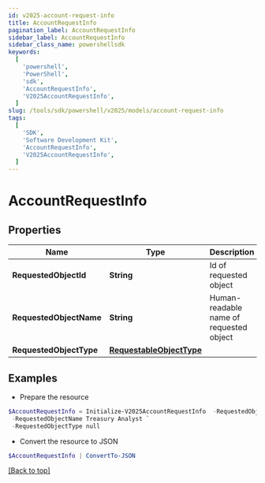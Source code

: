 ```yaml
---
id: v2025-account-request-info
title: AccountRequestInfo
pagination_label: AccountRequestInfo
sidebar_label: AccountRequestInfo
sidebar_class_name: powershellsdk
keywords:
  [
    'powershell',
    'PowerShell',
    'sdk',
    'AccountRequestInfo',
    'V2025AccountRequestInfo',
  ]
slug: /tools/sdk/powershell/v2025/models/account-request-info
tags:
  [
    'SDK',
    'Software Development Kit',
    'AccountRequestInfo',
    'V2025AccountRequestInfo',
  ]
---
```


# AccountRequestInfo

## Properties

| Name | Type | Description | Notes |
| --- | --- | --- | --- |
| **RequestedObjectId** | **String** | Id of requested object | [optional] |
| **RequestedObjectName** | **String** | Human-readable name of requested object | [optional] |
| **RequestedObjectType** | [**RequestableObjectType**](requestable-object-type) |  | [optional] |

## Examples

- Prepare the resource

```powershell
$AccountRequestInfo = Initialize-V2025AccountRequestInfo  -RequestedObjectId 2c91808563ef85690164001c31140c0c `
 -RequestedObjectName Treasury Analyst `
 -RequestedObjectType null
```

- Convert the resource to JSON

```powershell
$AccountRequestInfo | ConvertTo-JSON
```

[[Back to top]](#)
